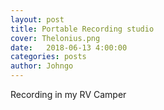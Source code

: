 ```yaml
---
layout: post
title: Portable Recording studio
cover: Thelonius.png
date:   2018-06-13 4:00:00
categories: posts
author: Johngo
---
```


Recording in my RV Camper
